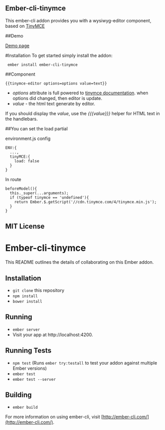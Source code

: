 Ember-cli-tinymce
-----------------
This ember-cli addon provides you with a wysiwyg-editor component, based on [TinyMCE](https://www.tinymce.com/)


##Demo

[Demo page](http://marucjmar.github.io/ember-cli-tinymce)

#Installation
To get started simply install the addon:

     ember install ember-cli-tinymce


##Component


    {{tinymce-editor options=options value=text}}


 - *options* attribute is full powered to [tinymce documentation](https://www.tinymce.com/docs/configure/). when options did changed, then editor is update.
 - *value* - the html text generate by editor.

If you should display the *value*, use the *{{{value}}}* helper for HTML text in the handlebars.

##You can set the load partial

environment.js config

    ENV:{
      ...,
      tinyMCE:{
        load: false
      }
    }

In route

    beforeModel(){
      this._super(...arguments);
      if (typeof tinymce == 'undefined'){
        return Ember.$.getScript('//cdn.tinymce.com/4/tinymce.min.js');
      }
    }






## MIT License


# Ember-cli-tinymce

This README outlines the details of collaborating on this Ember addon.

## Installation

* `git clone` this repository
* `npm install`
* `bower install`

## Running

* `ember server`
* Visit your app at http://localhost:4200.

## Running Tests

* `npm test` (Runs `ember try:testall` to test your addon against multiple Ember versions)
* `ember test`
* `ember test --server`

## Building

* `ember build`

For more information on using ember-cli, visit [http://ember-cli.com/](http://ember-cli.com/).
